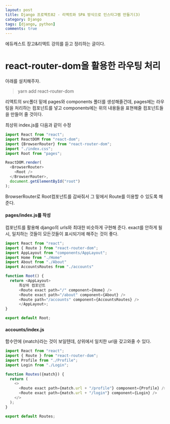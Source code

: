 ```yaml
---
layout: post
title: Django 프로젝트02 - 리액트와 SPA 방식으로 인스타그램 만들기(3)
category: Django
tags: [django, python]
comments: true
---
```


에듀캐스트 장고&리액트 강의를 듣고 정리하는 글이다.

# react-router-dom을 활용한 라우팅 처리
아래를 설치해주자.
> yarn add react-router-dom

리액트의 src폴더 밑에 pages와 components 폴더를 생성해줄건데, pages에는 라우팅을 처리하는 컴포넌트를 넣고 components에는 위의 내용들을 표현해줄 컴포넌트들을 만들어 줄 것이다.

최상위 index.js를 다음과 같이 수정
```javascript
import React from "react";
import ReactDOM from "react-dom";
import {BrowserRouter} from "react-router-dom";
import "./index.css";
import Root from "pages";

ReactDOM.render(
  <BrowserRouter>
    <Root />
  </BrowserRouter>,
  document.getElementById("root")
);
```
BrowserRouter로 Root컴포넌트를 감싸줘서 그 밑에서 Route를 이용할 수 있도록 해준다.

#### pages/index.js를 작성
<Route> 컴포넌트를 활용해 django의 urls와 최대한 비슷하게 구현해 준다.
exact를 안하게 될시, 일치하는 것들이 모든것들이 표시되기에 해주는 것이 좋다.
```javascript
import React from "react";
import { Route } from "react-router-dom";
import AppLayout from "components/AppLayout";
import Home from "./Home"
import About from "./About"
import AccountsRoutes from "./accounts"

function Root() {
  return <AppLayout>
      최상위 컴포넌트
      <Route exact path="/" component={Home} />
      <Route exact path="/about" component={About} />
      <Route path="/accounts" component={AccountsRoutes} />
      </AppLayout>;
}

export default Root;

```

#### accounts/index.js
함수안에 {match}라는 것이 보일텐데, 상위에서 일치한 url을 갖고와줄 수 있다.
```javascript
import React from "react";
import { Route } from "react-router-dom";
import Profile from "./Profile";
import Login from "./Login";

function Routes({match}) {
  return (
    <>
      <Route exact path={match.url + "/profile"} component={Profile} />
      <Route exact path={match.url + "/login"} component={Login} />
    </>
  );
}

export default Routes;

```

